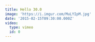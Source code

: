 ```yaml
---
title: Hello 30.0
image: 'https://i.imgur.com/MuLYIpM.jpg'
date: '2015-02-15T09:30:00.000Z'
video:
  type: vimeo
  id: 0
---
```


